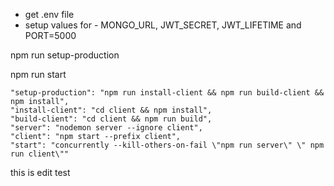 - get .env file
- setup values for - MONGO_URL, JWT_SECRET, JWT_LIFETIME and PORT=5000

npm run setup-production

npm run start

    "setup-production": "npm run install-client && npm run build-client && npm install",
    "install-client": "cd client && npm install",
    "build-client": "cd client && npm run build",
    "server": "nodemon server --ignore client",
    "client": "npm start --prefix client",
    "start": "concurrently --kill-others-on-fail \"npm run server\" \" npm run client\""
 this is edit test
